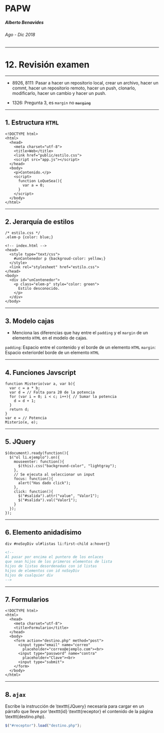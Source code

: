 <!-- $theme: default -->

PAPW
===

##### Alberto Benavides
###### Ago - Dic 2018

<!-- footer: Universidad Autónoma de Nuevo León | Facultad de Ciencias Físico Matemáticas | Multimedia y Animación Digital -->

---

# 12. Revisión examen

---

* 8926, 8111: Pasar a hacer un repositorio local, crear un archivo, hacer un commt, hacer un repositorio remoto, hacer un push, clonarlo, modificarlo, hacer un cambio y hacer un push.

* 1326: Pregunta 3, es `margin` no ~~`marging`~~

---

## 1. Estructura `HTML`

```
<!DOCTYPE html>
<html>
  <head>
    <meta charset="utf-8">
    <title>Web</title>
    <link href="public/estilo.css">
    <script src="app.js"></script>
  </head>
  <body>
    <p>Contenido.</p>
    <script>
      function LoQueSea(){
        var a = 0;
      }
    </script>
  </body>
</html>
```

---

## 2. Jerarquía de estilos

```
/* estilo.css */
.elem-p {color: blue;}
```

```
<!-- index.html -->
<head>
  <style type="text/css">
    #unContenedor p {backgroud-color: yellow;}
  </style>
  <link rel="stylesheet" href="estilo.css">
</head>
<body>
  <div id="unContenedor">
    <p class="elem-p" style="color: green">
      Estilo desconocido.
    </p>
  </div>
</body>
```

---

## 3. Modelo cajas

* Menciona las diferencias que hay entre el `padding` y el `margin` de un elemento `HTML` en el modelo de cajas.

`padding`: Espacio entre el contenido y el borde de un elemento `HTML`
`margin`: Espacio exteriordel borde de un elemento `HTML`

---

## 4. Funciones Javscript

```
function Misterio(var a, var b){
  var c = a * b;
  var d = // Falta para 20 de la potencia
  for (var i = 0; i < c; i++){ // Sumar la potencia
    d = d + 1;
  }  
  return d; 
}
var e = // Potencia
Misterio(e, e);
```

---

## 5. JQuery

```
$(document).ready(function(){
  $("ol li.ejemplo").on({
    mouseenter: function(){
      $(this).css("background-color", "lightgray");
    },
    // Se ejecuta al seleccionar un input
    focus: function(){
      alert("Has dado click"); 
    },
    click: function(){
      $("#salida").attr("value", "Valor1");
      $("#salida").val("Valor1");
    }
  });
});
```

---

## 6. Elemento anidadísimo

```html
div #noSoyDiv ul#listas li:first-child a:hover{}

<!-- 
Al pasar por encima el puntero de los enlaces
que sean hijos de los primeros elementos de lista
hijos de listas desordenadas con id listas
hijos de elementos con id noSoyDiv
hijos de cualquier div
-->
```

---

## 7. Formularios

```
<!DOCTYPE html>
<html>
  <head>
    <meta charset="utf-8">
    <title>Formulario</title>
  </head>
  <body>
    <form action="destino.php" method="post">
      <input type="email" name="correo" 
      	placeholder="correo@ejemplo.com"><br>
      <input type="password" name="contra" 
      	placeholder="Clave"><br>
      <input type="submit">
    </form>
  </body>
</html>
```

---

## 8. `ajax`

Escribe la instrucción de \texttt{JQuery} necesaria
para cargar en un párrafo que lleve por \texttt{id} \texttt{receptor}
el contenido de la página \texttt{destino.php}.

```javascript
$("#receptor").load("destino.php");
```